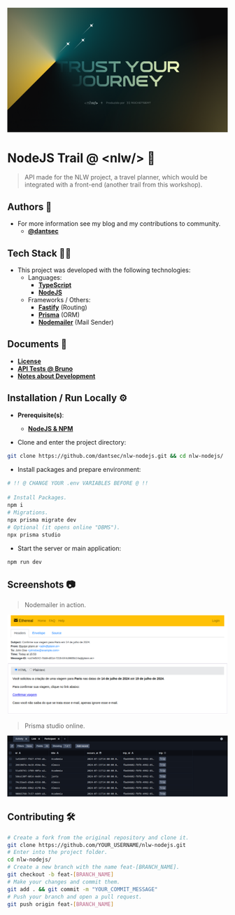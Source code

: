 <div align="center">

  ![header](./docs/images/header.png)

</div>

# NodeJS Trail @ \<nlw/> 🚀

> API made for the NLW project, a travel planner, which would be integrated with a front-end (another trail from this workshop).

## Authors 👥

- For more information see my blog and my contributions to community.
  - [**@dantsec**](https://www.github.com/dantsec)

## Tech Stack 🧑‍💻

- This project was developed with the following technologies:
  - Languages:
    - [**TypeScript**](https://www.typescriptlang.org/)
    - [**NodeJS**](https://nodejs.org/en)
  - Frameworks / Others:
    - [**Fastify**](https://fastify.dev/) (Routing)
    - [**Prisma**](https://www.prisma.io/) (ORM)
    - [**Nodemailer**](https://nodemailer.com/smtp/) (Mail Sender)

## Documents 📂

- [**License**](./docs/LICENSE)
- [**API Tests @ Bruno**](./docs/bruno-api-client/)
- [**Notes about Development**](./docs/nlw-notes.md)

## Installation / Run Locally ⚙️

- **Prerequisite(s)**:
  - [**NodeJS & NPM**](https://nodejs.org/)

- Clone and enter the project directory:
```bash
git clone https://github.com/dantsec/nlw-nodejs.git && cd nlw-nodejs/
```

- Install packages and prepare environment:
```bash
# !! @ CHANGE YOUR .env VARIABLES BEFORE @ !!

# Install Packages.
npm i
# Migrations.
npx prisma migrate dev
# Optional (it opens online "DBMS").
npx prisma studio
```

- Start the server or main application:
```bash
npm run dev
```

## Screenshots 📷

> Nodemailer in action.

![screenshot_1](./docs/images/screenshots/mail.png)

> Prisma studio online.

![screenshot_2](./docs/images/screenshots/prisma_studio.png)

## Contributing 🛠️

```bash
# Create a fork from the original repository and clone it.
git clone https://github.com/YOUR_USERNAME/nlw-nodejs.git
# Enter into the project folder.
cd nlw-nodejs/
# Create a new branch with the name feat-[BRANCH_NAME].
git checkout -b feat-[BRANCH_NAME]
# Make your changes and commit them.
git add . && git commit -m "YOUR_COMMIT_MESSAGE"
# Push your branch and open a pull request.
git push origin feat-[BRANCH_NAME]
```
